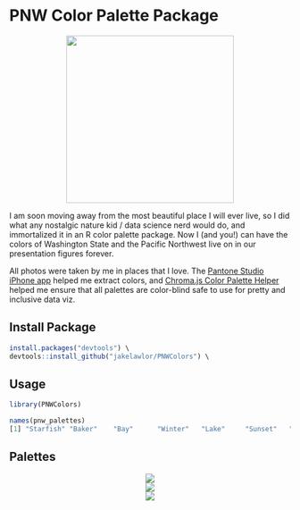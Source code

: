 # PNW Color Palette Package

<center><img src="https://github.com/jakelawlor/PNWColors/blob/master/ReadMeFigures/sunset.jpg" width="300" ></center>

I am soon moving away from the most beautiful place I will ever live, 
so I did what any nostalgic nature kid / data science nerd would do, 
and immortalized it in an R color palette package. Now I (and you!) can have the colors of Washington State and the 
Pacific Northwest live on in our presentation figures forever. 

All photos were taken by me in places that I love. The [Pantone Studio iPhone app](https://apps.apple.com/us/app/pantone-studio/id329515634) 
helped me extract  colors, and
[Chroma.js Color Palette Helper](https://gka.github.io/palettes/#/9|s|00429d,96ffea,ffffe0|ffffe0,ff005e,93003a|1|1)
helped me  ensure that all palettes are color-blind safe to use for pretty and inclusive data viz. 


## Install Package
```r
install.packages("devtools") \
devtools::install_github("jakelawlor/PNWColors") \
```

## Usage


```r
library(PNWColors)

names(pnw_palettes)
[1] "Starfish" "Baker"    "Bay"      "Winter"   "Lake"     "Sunset"   "Baker2"  
```

## Palettes

<center><img src="https://github.com/jakelawlor/PNWColors/blob/master/ReadMeFigures/WAcolors.baker.jpg"></center>

<center><img src="https://github.com/jakelawlor/PNWColors/blob/master/ReadMeFigures/WAcolors.Bay.jpg"></center>

<center><img src="https://github.com/jakelawlor/PNWColors/blob/master/ReadMeFigures/WAcolors.Starfish.jpg"></center>
















